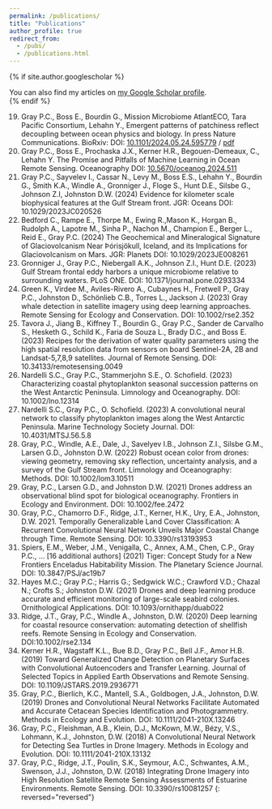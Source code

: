 ```yaml
---
permalink: /publications/
title: "Publications"
author_profile: true
redirect_from: 
  - /pubs/
  - /publications.html
---
```


{% if site.author.googlescholar %}
  <div class="wordwrap">You can also find my articles on <a href="{{site.author.googlescholar}}">my Google Scholar profile</a>.</div>
{% endif %}

19.   Gray P.C., Boss E., Bourdin G., Mission Microbiome AtlantECO, Tara Pacific Consortium,  Lehahn Y., Emergent patterns of patchiness reflect decoupling between ocean physics and biology. In press Nature Communications. BioRxiv: DOI: [10.1101/2024.05.24.595779](www.doi.org/10.1101/2024.05.24.595779) / [pdf](files/paper1.pdf)
18.   Gray P.C., Boss E., Prochaska J.X., Kerner H.R., Begouen-Demeaux, C., Lehahn Y. The Promise and Pitfalls of Machine Learning in Ocean Remote Sensing. Oceanography DOI: [10.5670/oceanog.2024.511](www.doi.org/10.5670/oceanog.2024.511)
17.   Gray P.C., Sayvelev I., Cassar N., Levy M., Boss E.S., Lehahn Y., Bourdin G., Smith K.A., Windle A., Gronniger J., Floge S., Hunt D.E., Silsbe G., Johnson Z.I, Johnston D.W. (2024) Evidence for kilometer scale biophysical features at the Gulf Stream front. JGR: Oceans DOI: 10.1029/2023JC020526 
16.   Bedford C., Rampe E., Thorpe M., Ewing R.,Mason K., Horgan B., Rudolph A., Lapotre M., Sinha P., Nachon M., Champion E., Berger L., Reid E., Gray P.C. (2024)  The Geochemical and Mineralogical Signature of Glaciovolcanism Near Þórisjökull, Iceland, and its Implications for Glaciovolcanism on Mars. JGR: Planets DOI: 10.1029/2023JE008261
15. Gronniger J., Gray P.C., Niebergall A.K., Johnson Z.I., Hunt D.E. (2023) Gulf Stream frontal eddy harbors a unique microbiome relative to surrounding waters. PLoS ONE. DOI: 10.1371/journal.pone.0293334
14.   Green K., Virdee M., Aviles-Rivero A., Cubaynes H., Fretwell P., Gray P.C., Johnston D., Schönlieb C.B., Torres L., Jackson J. (2023) Gray whale detection in satellite imagery using deep learning approaches. Remote Sensing for Ecology and Conservation. DOI: 10.1002/rse2.352
13.   Tavora J., Jiang B., Kiffney T., Bourdin G., Gray P.C., Sander de Carvalho S., Hesketh G., Schild K., Faria de Souza L., Brady D.C., and Boss E. (2023) Recipes for the derivation of water quality parameters using the high spatial resolution data from sensors on board Sentinel-2A, 2B and Landsat-5,7,8,9 satellites. Journal of Remote Sensing. DOI: 10.34133/remotesensing.0049
12.   Nardelli S.C., Gray P.C., Stammerjohn S.E., O. Schofield. (2023) Characterizing coastal phytoplankton seasonal succession patterns on the West Antarctic Peninsula. Limnology and Oceanography. DOI: 10.1002/lno.12314
11.   Nardelli S.C., Gray P.C., O. Schofield. (2023) A convolutional neural network to classify phytoplankton images along the West Antarctic Peninsula. Marine Technology Society Journal. DOI: 10.4031/MTSJ.56.5.8
10.   Gray, P.C., Windle, A.E., Dale, J., Savelyev I.B., Johnson Z.I., Silsbe G.M., Larsen G.D., Johnston D.W. (2022) Robust ocean color from drones: viewing geometry, removing sky reflection, uncertainty analysis, and a survey of the Gulf Stream front. Limnology and Oceanography: Methods. DOI: 10.1002/lom3.10511
9.  Gray, P.C., Larsen G.D., and Johnston D.W. (2021) Drones address an observational blind spot for biological oceanography. Frontiers in Ecology and Environment. DOI: 10.1002/fee.2472
8.  Gray, P.C., Chamorro D.F., Ridge, J.T., Kerner, H.K., Ury, E.A., Johnston, D.W. 2021. Temporally Generalizable Land Cover Classification: A Recurrent Convolutional Neural Network Unveils Major Coastal Change through Time.  Remote Sensing. DOI: 10.3390/rs13193953
7.  Spiers, E.M., Weber, J.M., Venigalla, C., Annex, A.M., Chen, C.P., Gray P.C., … [16 additional authors] (2021) Tiger: Concept Study for a New Frontiers Enceladus Habitability Mission. The Planetary Science Journal. DOI: 10.3847/PSJ/ac19b7
6.  Hayes M.C.; Gray P.C.; Harris G.; Sedgwick W.C.; Crawford V.D.; Chazal N.; Crofts S.; Johnston D.W. (2021) Drones and deep learning produce accurate and efficient monitoring of large-scale seabird colonies. Ornithological Applications. DOI: 10.1093/ornithapp/duab022
5.  Ridge, J.T., Gray, P.C., Windle A., Johnston, D.W. (2020) Deep learning for coastal resource conservation: automating detection of shellfish reefs. Remote Sensing in Ecology and Conservation. DOI:10.1002/rse2.134
4.  Kerner H.R., Wagstaff K.L., Bue B.D., Gray P.C., Bell J.F., Amor H.B. (2019) Toward Generalized Change Detection on Planetary Surfaces with Convolutional Autoencoders and Transfer Learning. Journal of Selected Topics in Applied Earth Observations and Remote Sensing. DOI: 10.1109/JSTARS.2019.2936771
3.  Gray, P.C., Bierlich, K.C., Mantell, S.A., Goldbogen, J.A., Johnston, D.W. (2019) Drones and Convolutional Neural Networks Facilitate Automated and Accurate Cetacean Species Identification and Photogrammetry. Methods in Ecology and Evolution. DOI: 10.1111/2041-210X.13246
2.  Gray, P.C., Fleishman, A.B., Klein, D.J., McKown, M.W., Bézy, V.S., Lohmann, K.J., Johnston, D.W. (2018) A Convolutional Neural Network for Detecting Sea Turtles in Drone Imagery. Methods in Ecology and Evolution. DOI: 10.1111/2041-210X.13132
1.  Gray, P.C., Ridge, J.T., Poulin, S.K., Seymour, A.C., Schwantes, A.M., Swenson, J.J., Johnston, D.W. (2018) Integrating Drone Imagery into High Resolution Satellite Remote Sensing Assessments of Estuarine Environments. Remote Sensing. DOI: 10.3390/rs10081257
{: reversed="reversed"}
